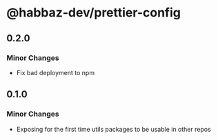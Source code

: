 # @habbaz-dev/prettier-config

## 0.2.0

### Minor Changes

- Fix bad deployment to npm

## 0.1.0

### Minor Changes

- Exposing for the first time utils packages to be usable in other repos
